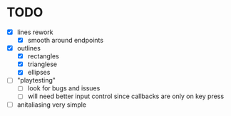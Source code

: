 # TODO

- [x] lines rework
  - [x] smooth around endpoints
- [x] outlines
  - [x] rectangles
  - [x] trianglese
  - [x] ellipses
- [ ] "playtesting"
  - [ ] look for bugs and issues
  - [ ] will need better input control since callbacks are only on key press
- [ ] anitaliasing very simple
